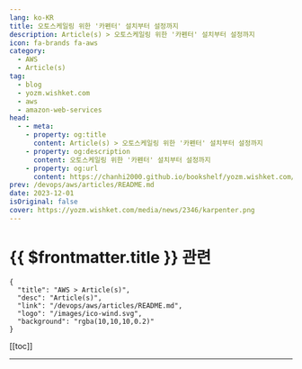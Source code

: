 ```yaml
---
lang: ko-KR
title: 오토스케일링 위한 '카펜터' 설치부터 설정까지
description: Article(s) > 오토스케일링 위한 '카펜터' 설치부터 설정까지
icon: fa-brands fa-aws
category: 
  - AWS
  - Article(s)
tag: 
  - blog
  - yozm.wishket.com
  - aws
  - amazon-web-services
head:
  - - meta:
    - property: og:title
      content: Article(s) > 오토스케일링 위한 '카펜터' 설치부터 설정까지
    - property: og:description
      content: 오토스케일링 위한 '카펜터' 설치부터 설정까지
    - property: og:url
      content: https://chanhi2000.github.io/bookshelf/yozm.wishket.com/2346.html
prev: /devops/aws/articles/README.md
date: 2023-12-01
isOriginal: false
cover: https://yozm.wishket.com/media/news/2346/karpenter.png
---
```


# {{ $frontmatter.title }} 관련

```component VPCard
{
  "title": "AWS > Article(s)",
  "desc": "Article(s)",
  "link": "/devops/aws/articles/README.md",
  "logo": "/images/ico-wind.svg",
  "background": "rgba(10,10,10,0.2)"
}
```

[[toc]]

---

<SiteInfo
  name="오토스케일링 위한 '카펜터' 설치부터 설정까지 | 요즘IT"
  desc="여기어때에서는 WorkerNode의 AutoScaling 도구로 Karpenter를 사용하고 있습니다. 일반적으로 POD의 수량이 부족한 상황이 되면 HPA에 의해 POD가 Scale out 되며 신규 배포가 수행됩니다. 이때 WorkerNode에 충분한 공간이 있다면 정상적인 배포가 이루어지겠지만 공간이 부족한 상황이라면 POD는 모두 Pending 상태에 빠집니다. 이러한 상황을 해결하기 위해서는 WorkerNode를 Scale out 해주는 과정이 필요한데 이러한 과정을 담당하는 도구가 Karpenter입니다."
  url="https://yozm.wishket.com/magazine/detail/2346/"
  logo="https://yozm.wishket.com/static/renewal/img/global/gnb_yozmit.svg"
  preview="https://yozm.wishket.com/media/news/2346/karpenter.png"/>

<!-- TODO: 작성 -->

